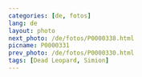 ```yaml
---
categories: [de, fotos]
lang: de
layout: photo
next_photo: /de/fotos/P0000338.html
picname: P0000331
prev_photo: /de/fotos/P0000330.html
tags: [Dead Leopard, Simion]
---
```

